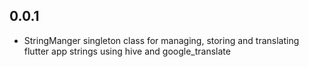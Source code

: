 ## 0.0.1

- StringManger singleton class for managing, storing and translating flutter app strings using hive
  and google_translate